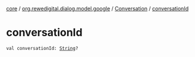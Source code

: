 [core](../../index.md) / [org.rewedigital.dialog.model.google](../index.md) / [Conversation](index.md) / [conversationId](./conversation-id.md)

# conversationId

`val conversationId: `[`String`](https://kotlinlang.org/api/latest/jvm/stdlib/kotlin/-string/index.html)`?`